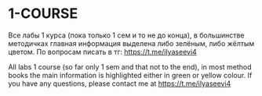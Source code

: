 # 1-COURSE

Все лабы 1 курса (пока только 1 сем и то не до конца), в большинстве методичках главная информация выделена либо зелёным, либо жёлтым цветом.
По вопросам писать в тг: https://t.me/ilyaseevi4

All labs 1 course (so far only 1 sem and that not to the end), in most method books the main information is highlighted either in green or yellow colour.
If you have any questions, please contact me at https://t.me/ilyaseevi4
